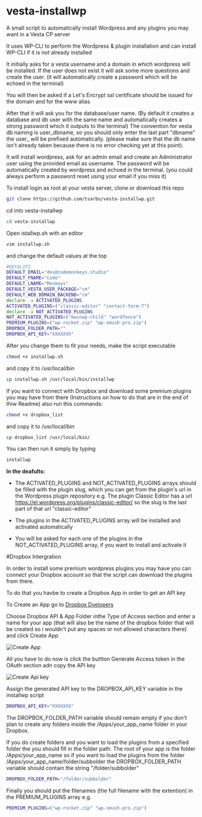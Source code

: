 # vesta-installwp
A small script to automatically install Wordpress and any plugins you may want in a Vesta CP server

It uses WP-CLI to perform the Wordpress & plugin installation and can install WP-CLI if it is not already installed

It initially asks for a vesta username and a domain in which wordpress will be installed.
If the user does not exist it will ask some more questions and create the user. (it will automatically create a password which will be echoed in the terminal)

You will then be asked if a Let's Encrypt ssl certificate should be issued for the domain and for the www alias

After that it will ask you for the database/user name. (By default it creates a database and db user with the same name and automatically creates a strong password which it outputs to the terminal) The convention for vesta db naming is user_dbname, so you should only enter the last part "dbname" the user_ will be prefixed automatically. (please make sure that the db name isn't already taken because there is no error checking yet at this point).

It will install wordpress, ask for an admin email and create an Administrator user using the provided email as username. The password will be automatically created by wordpress and echoed in the terminal. (you could always perform a password reset using your email if you miss it)


To install login as root at your vesta server, clone or download this repo
```bash
git clone https://github.com/tsarbo/vesta-installwp.git
```

cd into vesta-installwp
```bash
cd vesta-installwp
```
Open istallwp.sh with an editor
```bash
vim installwp.sh
```
and change the default values at the top
```bash
#DEFALUTS
DEFAULT_EMAIL="dev@codemonkeys.studio"
DEFAULT_FNAME="Code"
DEFAULT_LNAME="Monkeys"
DEFAULT_VESTA_USER_PACKAGE="cm"
DEFAULT_WEB_DOMAIN_BACKEND="cm"
declare -a ACTIVATED_PLUGINS
ACTIVATED_PLUGINS=("classic-editor" "contact-form-7")
declare -a NOT_ACTIVATED_PLUGINS
NOT_ACTIVATED_PLUGINS=("mainwp-child" "wordfence")
PREMIUM_PLUGINS=("wp-rocket.zip" "wp-smush-pro.zip")
DROPBOX_FOLDER_PATH=""
DROPBOX_API_KEY="XXXXXXX"
```

After you change them to fit your needs, make the script executable
```bash
chmod +x installwp.sh
```
 and copy it to /usr/local/bin
 ```bash
 cp installwp.sh /usr/local/bin/installwp
 ```

If you want to connect with Dropbox and download some premium plugins you may have from there (Instructions on how to do that are in the end of thiw Readme) also run this commands:

```bash
chmod +x dropbox_list
```
 and copy it to /usr/local/bin
 ```bash
 cp dropbox_list /usr/local/bin/
 ```


 You can then run it simply by typing
 ```bash
installwp
 ```

**In the deafults:**
* The ACTIVATED_PLUGINS and NOT_ACTIVATED_PLUGINS arrays should be filled with the plugin slug, which you can get from the plugin's url in the Wordpress plugin repository
e.g. The plugin Classic Editor has a url https://el.wordpress.org/plugins/classic-editor/ so the slug is the last part of that url "classic-editor"

* The plugins in the ACTIVATED_PLUGINS array will be installed and activated automatically

* You will be asked for each one of the plugins in the NOT_ACTIVATED_PLUGINS array, if you want to install and activate it

#Dropbox Intergration

In order to install some premium wordpress plugins you may have you can connect your Dropbox account so that the script can download the plugins from there.

To do that you havbe to create a Dropbox App in order to get an API key

To Create an App go to [Dropbox Dvelopers](https://www.dropbox.com/developers/apps/create)

Choose Dropbox API & App Folder inthe Type of Access section and enter a name for your app (that will also be the name of the dropbox folder that will be created so i wouldn't put any spaces or not allowed characters there) and click Create App

![Create App](https://assets.codemonkeys.studio/github/dropbox_1.jpg)

All you have to do now is click the buttton Generate Access token in the OAuth section adn copy the API key

![Create Api key](https://assets.codemonkeys.studio/github/dropbox_2.jpg)

Assign the generated API key to the DROPBOX_API_KEY variable in the installwp script
 ```bash
 DROPBOX_API_KEY="XXXXXXX"
 ```
The DROPBOX_FOLDER_PATH variable should remain empty if you don't plan to create any folders inside the /Apps/your_app_name folder in your Dropbox.

If you do create folders and you want to load the plugins from a specified folder the you should fill in the folder path.
The root of your app is the folder /Apps/your_app_name so if you want to load the plugins from the folder /Apps/your_app_name/folder/subbolder the DROPBOX_FOLDER_PATH variable should contain the string "/folder/subbolder"

```bash
DROPBOX_FOLDER_PATH="/folder/subbolder"
```

Finally you should put the filenames (the full filename with the extention) in the PREMIUM_PLUGINS array e.g.
```bash
PREMIUM_PLUGINS=("wp-rocket.zip" "wp-smush-pro.zip")
```









